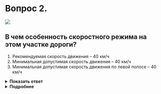 # Вопрос 2.

![](https://s.drom.ru/i24227/pdd/tickets/2016/1542608373.jpg)

## В чем особенность скоростного режима на этом участке дороги?

1. Рекомендуемая скорость движения – 40 км/ч
2. Минимальная допустимая скорость движения – 40 км/ч
3. Минимальная допустимая скорость движения по левой полосе – 40 км/ч

<details>
<summary><b>Показать ответ</b></summary>
Правильный ответ: 3
</details>
<details>
<summary><b>Подробнее</b></summary>
Табличка 8.14 «Полоса движения» указывает, что действие знака 4.6 «Ограничение минимальной скорости» распространяется только на ту полосу движения, над которой находится знак. Так как действие происходит в населённом пункте, на данном участке по правой полосе можно двигаться со скоростью, не превышающей 60 км/ч, на левой полосе скорость должна быть не менее 40 км/ч и не более 60 км/ч. Правильный ответ – минимальная допустимая скорость движения по левой полосе – 40 км/ч.
(«Дорожные знаки»).
</details>